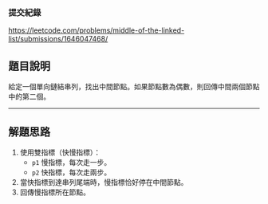 ### 提交紀錄  
https://leetcode.com/problems/middle-of-the-linked-list/submissions/1646047468/

## 題目說明  

給定一個單向鏈結串列，找出中間節點。如果節點數為偶數，則回傳中間兩個節點中的第二個。

---

## 解題思路  

1. 使用雙指標（快慢指標）：  
   - `p1` 慢指標，每次走一步。  
   - `p2` 快指標，每次走兩步。  
2. 當快指標到達串列尾端時，慢指標恰好停在中間節點。  
3. 回傳慢指標所在節點。

